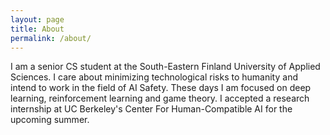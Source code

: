 ```yaml
---
layout: page
title: About
permalink: /about/
---
```


I am a senior CS student at the South-Eastern Finland University of Applied Sciences. I care about minimizing technological risks to humanity and intend to work in the field of AI Safety. These days I am focused on deep learning, reinforcement learning and game theory. I accepted a research internship at UC Berkeley's Center For Human-Compatible AI for the upcoming summer.